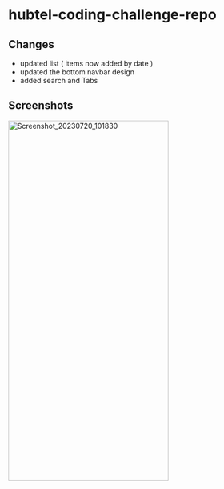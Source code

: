 # hubtel-coding-challenge-repo

## Changes
* updated list ( items now added by date ) 
* updated the bottom navbar design
* added search and Tabs

## Screenshots

<img alt="Screenshot_20230720_101830" height="720" src="https://github.com/Michael-Mensah-xii/hubtel-coding-challenge-repo/assets/95852329/1457c55c-d4f6-4f3e-8ae9-ceaea585cd6e" width="320"/>
